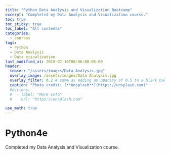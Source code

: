```yaml
---
title: "Python Data Analysis and Visualization Bootcamp"
excerpt: "Completed my Data Analysis and Visualization course."
toc: true
toc_sticky: true
toc_label: "All contents"
categories:
  - courses
tags:
  - Python
  - Data Analysis
  - Data visualization
last_modified_at: 2019-07-10T08:06:00-05:00
header:
  teaser: "/assets/images/Data Analysis.jpg"
  overlay_image: /assets/images/Data Analysis.jpg
  overlay_filter: 0.2 # same as adding an opacity of 0.5 to a black background
  caption: "Photo credit: [**Unsplash**](https://unsplash.com)"
  #actions:
  #  - label: "More Info"
  #    url: "https://unsplash.com"

use_math: true
---
```


<!--use og_image-->

# Python4e

Completed my Data Analysis and Visualization course.
